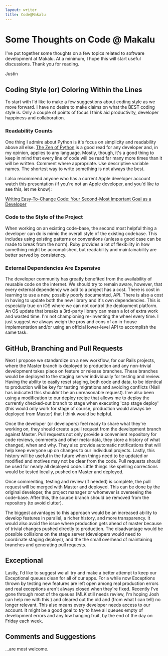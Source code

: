```yaml
---
layout: writer
title: Code@Makalu
---
```


# Some Thoughts on Code @ Makalu

I've put together some thoughts on a few topics related to software development at Makalu. At a minimum, I hope this will start useful discussions. Thank you for reading.

Justin

## Coding Style (or) Coloring Within the Lines

To start with I'd like to make a few suggestions about coding style as we move forward. I have no desire to make claims on what the BEST coding style is. Only a couple of points of focus I think aid productivity, developer happiness and collaboration.

### Readability Counts

One thing I admire about Python is it's focus on simplicity and readability above all else. [The Zen of Python](http://www.python.org/dev/peps/pep-0020/) is a good read for any developer and, in my opinion, applies to any language. Mostly, though, it's a good thing to keep in mind that every line of code will be read far many more times than it will be written. Comment where appropriate. Use descriptive variable names. The shortest way to write something is not always the best.

I also recommend anyone who has a current Apple developer account watch this presentation (if you're not an Apple developer, and you'd like to see this, let me know):

[Writing Easy-To-Change Code: Your Second-Most Important Goal as a Developer](http://developer.apple.com/videos/wwdc/2011/#writing-easy-to-change-code-your-second-most-important-goal-as-a-developer)

### Code to the Style of the Project

When working on an existing code-base, the second most helpful thing a developer can do is mimic the overall style of the existing codebase. This includes using existing patterns or conventions (unless a good case can be made to break from the norm). Ruby provides a lot of flexibility in how something might be accomplished, but readability and maintainability are better served by consistency.

### External Dependencies Are Expensive

The developer community has greatly benefited from the availability of reusable code on the internet. We should try to remain aware, however, that every external dependency we add to a project has a cost. There is cost in learning to use a new, possibly poorly documented, API. There is also a cost in having to update both the new library and it's own dependencies. This is especially true on iOS where we can not control the deployment platform. An OS update that breaks a 3rd-party library can mean a lot of extra work and wasted time. I'm not championing re-inventing the wheel every time. I just suggest we always weigh the pros and cons of an in-house implementation and/or using an official lower-level API to accomplish the same task.

## GitHub, Branching and Pull Requests

Next I propose we standardize on a new workflow, for our Rails projects, where the Master branch is deployed to production and any non-trivial development takes place on feature or release branches. These branches would be deployed to the staging server individually for testing and review. Having the ability to easily reset staging, both code and data, to be identical to production will be key for testing migrations and avoiding conflicts (Niall has indicated this shouldn't be an unreasonable request). I've also been using a modification to our deploy recipe that allows me to deploy the currently checked-out branch to stage when executing 'cap stage deploy' (this would only work for stage of course, production would always be deployed from Master) that I think would be helpful.

Once the developer (or developers) feel ready to share what they're working on, they should create a pull request from the development branch against Master. Pull requests not only provide a convenient repository for code reviews, comments and other meta-data, they store a history of what changed, when and why. They also provide automatic notifications that will help keep everyone up on changes to our individual projects. Lastly, this history will be useful in the future when things need to be updated or modified and motives may not be clear from the code. Pull requests should be used for nearly all deployed code. Little things like spelling corrections would be tested locally, pushed on Master and deployed.

Once commenting, testing and review (if needed) is complete, the pull request will be merged with Master and deployed. This can be done by the original developer, the project manager or whomever is overseeing the code-base. After this, the source branch should be removed from the repository (to avoid clutter).

The biggest advantages to this approach would be an increased ability to develop features in parallel, a richer history, and more transparency. It would also avoid the issue where production gets ahead of master because of trivial changes pushed directly to production. The disadvantage would be possible collisions on the stage server (developers would need to coordinate staging deploys), and the the small overhead of maintaining branches and generating pull requests.

## Exceptional

Lastly, I'd like to suggest we all try and make a better attempt to keep our Exceptional queues clean for all of our apps. For a while now Exceptions thrown by testing new features are left open among real production errors and real exceptions aren't always closed when they're fixed. Recently I've gone through most of the queues (MLK still needs review, I'm hoping Josh can help me with this.) and cleared out the old and (from what I can tell) no longer relevant. This also means every developer needs access to our account. It might be a good goal to *try* to have all queues empty of development errors and any low hanging fruit, by the end of the day on Friday each week.

## Comments and Suggestions

…are most welcome.
